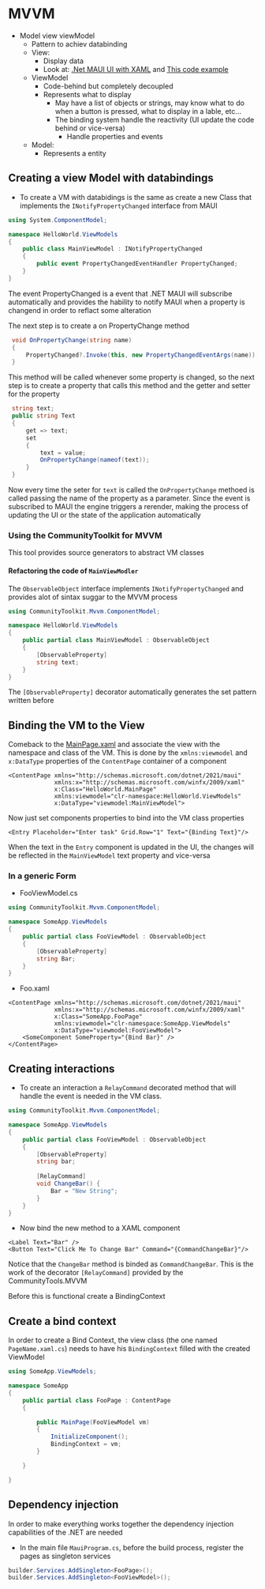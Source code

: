 # MVVM
- Model view viewModel
  - Pattern to achiev databinding
  - View:
    - Display data
    - Look at: [.Net MAUI UI with XAML](./4.MAUI-UI-with-XAML.md) and [This code example](../HelloWorld/MainPage.xaml.cs)
  - ViewModel
    - Code-behind but completely decoupled
    - Represents what to display
      - May have a list of objects or strings, may know what to do when a button is pressed, what to display in a lable, etc...
      - The binding system handle the reactivity (UI update the code behind or vice-versa)
        - Handle properties and events
  - Model:
    - Represents a entity
## Creating a view Model with databindings
- To create a VM with databidings is the same as create a new Class that implements the `INotifyPropertyChanged` interface from MAUI
```cs
using System.ComponentModel;

namespace HelloWorld.ViewModels
{
    public class MainViewModel : INotifyPropertyChanged
    {
        public event PropertyChangedEventHandler PropertyChanged;
    }
}
```
The event PropertyChanged is a event that .NET MAUI will subscribe automatically and provides the hability to notify MAUI when a property is changend in order to reflact some alteration

The next step is to create a on PropertyChange method
```cs
 void OnPropertyChange(string name)
 {
     PropertyChanged?.Invoke(this, new PropertyChangedEventArgs(name));
 }
```
This method will be called whenever some property is changed, so the next step is to create a property that calls this method and the getter and setter for the property
```cs
 string text;
 public string Text
 {
     get => text;
     set
     {
         text = value;
         OnPropertyChange(nameof(text));
     }
 }
```
Now every time the seter for `text` is called the `OnPropertyChange` methoed is called passing the name of the property as a parameter. Since the event is subscribed to MAUI the engine triggers a rerender, making the process of updating the UI or the state of the application automatically 

### Using the CommunityToolkit for MVVM
This tool provides source generators to abstract VM classes

#### Refactoring the code of `MainViewModler`


The `ObservableObject` interface implements `INotifyPropertyChanged` and provides alot of sintax suggar to the MVVM process
```cs
using CommunityToolkit.Mvvm.ComponentModel;

namespace HelloWorld.ViewModels
{
    public partial class MainViewModel : ObservableObject
    {
        [ObservableProperty]
        string text;
    }
}
```
The `[ObservableProperty]` decorator automatically generates the set pattern written before

## Binding the VM to the View
Comeback to the [MainPage.xaml](../HelloWorld/MainPage.xaml) and associate the view with the namespace and class of the VM. This is done by the `xmlns:viewmodel` and `x:DataType` properties of the `ContentPage` container of a component
```xaml
<ContentPage xmlns="http://schemas.microsoft.com/dotnet/2021/maui"
             xmlns:x="http://schemas.microsoft.com/winfx/2009/xaml"
             x:Class="HelloWorld.MainPage"
             xmlns:viewmodel="clr-namespace:HelloWorld.ViewModels"
             x:DataType="viewmodel:MainViewModel">
```
Now just set components properties to bind into the VM class properties

```xaml
<Entry Placeholder="Enter task" Grid.Row="1" Text="{Binding Text}"/>
```
When the text in the `Entry` component is updated in the UI, the changes will be reflected in the `MainViewModel` text property and vice-versa

### In a generic Form
- FooViewModel.cs
```cs
using CommunityToolkit.Mvvm.ComponentModel;

namespace SomeApp.ViewModels
{
    public partial class FooViewModel : ObservableObject
    {
        [ObservableProperty]
        string Bar;
    }
}
```
- Foo.xaml
```xaml
<ContentPage xmlns="http://schemas.microsoft.com/dotnet/2021/maui"
             xmlns:x="http://schemas.microsoft.com/winfx/2009/xaml"
             x:Class="SomeApp.FooPage"
             xmlns:viewmodel="clr-namespace:SomeApp.ViewModels"
             x:DataType="viewmodel:FooViewModel">
    <SomeComponent SomeProperty="{Bind Bar}" />
</ContentPage>
```

## Creating interactions
- To create an interaction a `RelayCommand` decorated method that will handle the event is needed in the VM class.
```cs
using CommunityToolkit.Mvvm.ComponentModel;

namespace SomeApp.ViewModels
{
    public partial class FooViewModel : ObservableObject
    {
        [ObservableProperty]
        string bar;
        
        [RelayCommand]
        void ChangeBar() { 
            Bar = "New String";
        }
    }
}
```
- Now bind the new method to a XAML component
```xaml
<Label Text="Bar" />
<Button Text="Click Me To Change Bar" Command="{CommandChangeBar}"/>
```
Notice that the `ChangeBar` method is binded as `CommandChangeBar`. This is the work of the decorator `[RelayCommand]` provided by the CommunityTools.MVVM

Before this is functional create a BindingContext

## Create a bind context
In order to create a Bind Context, the view class (the one named `PageName.xaml.cs`) needs to have his `BindingContext` filled with the created ViewModel
```cs
using SomeApp.ViewModels;

namespace SomeApp
{
    public partial class FooPage : ContentPage
    {

        public MainPage(FooViewModel vm)
        {
            InitializeComponent();
            BindingContext = vm;
        }

    }

}
```
## Dependency injection
In order to make everything works together the dependency injection capabilities of the .NET are needed
- In the main file `MauiProgram.cs`, before the build process, register the pages as singleton services
```cs
builder.Services.AddSingleton<FooPage>();
builder.Services.AddSingleton<FooViewModel>();
```

